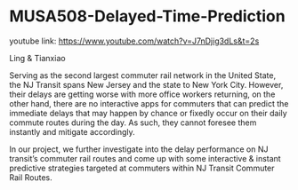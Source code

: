 # MUSA508-Delayed-Time-Prediction
youtube link: https://www.youtube.com/watch?v=J7nDjig3dLs&t=2s

Ling & Tianxiao

Serving as the second largest commuter rail network in the United State, the NJ Transit spans New Jersey and the state to New York City. However, their delays are getting worse with more office workers returning, on the other hand, there are no interactive apps for commuters that can predict the immediate delays that may happen by chance or fixedly occur on their daily commute routes during the day. As such, they cannot foresee them instantly and mitigate accordingly.

In our project, we further investigate into the delay performance on NJ transit’s commuter rail routes and come up with some interactive & instant predictive strategies targeted at commuters within NJ Transit Commuter Rail Routes.



